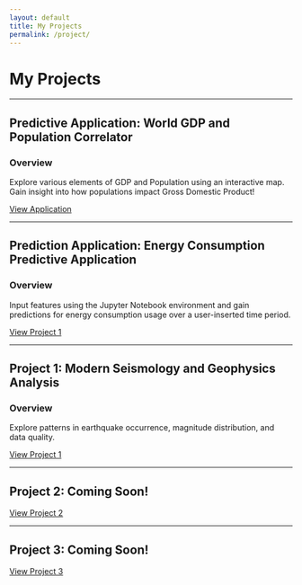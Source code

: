 ```yaml
---
layout: default
title: My Projects
permalink: /project/
---
```


# My Projects

---

## Predictive Application: World GDP and Population Correlator
### Overview
Explore various elements of GDP and Population using an interactive map. Gain insight into how populations impact Gross Domestic Product!

[View Application](https://github.com/cmtrimble/cmtrimble.github.io/tree/main/Predictive_App)

---

## Prediction Application: Energy Consumption Predictive Application
### Overview
Input features using the Jupyter Notebook environment and gain predictions for energy consumption usage over a user-inserted time period.

[View Project 1](https://github.com/cmtrimble/cmtrimble.github.io/tree/main/EnergyPred)

---

## Project 1: Modern Seismology and Geophysics Analysis
### Overview
Explore patterns in earthquake occurrence, magnitude distribution, and data quality.

[View Project 1](https://github.com/cmtrimble/cmtrimble.github.io/tree/main/Project1)

---

## Project 2: Coming Soon!


[View Project 2]()

---

## Project 3: Coming Soon!


[View Project 3]()
